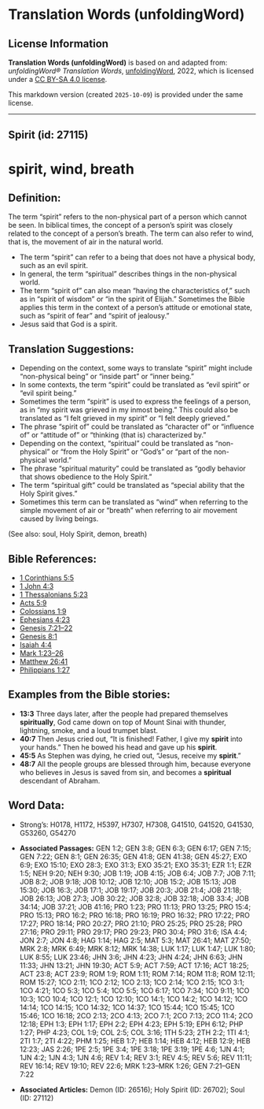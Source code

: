 # Translation Words (unfoldingWord)

## License Information

**Translation Words (unfoldingWord)** is based on and adapted from: _unfoldingWord® Translation Words_, [unfoldingWord](https://unfoldingword.org/utw), 2022, which is licensed under a [CC BY-SA 4.0 license](https://creativecommons.org/licenses/by-sa/4.0/legalcode.en).

This markdown version (created `2025-10-09`) is provided under the same license.



--------------------------------

## Spirit (id: 27115)

spirit, wind, breath
====================

Definition:
-----------

The term “spirit” refers to the non\-physical part of a person which cannot be seen. In biblical times, the concept of a person’s spirit was closely related to the concept of a person’s breath. The term can also refer to wind, that is, the movement of air in the natural world.

* The term “spirit” can refer to a being that does not have a physical body, such as an evil spirit.
* In general, the term “spiritual” describes things in the non\-physical world.
* The term “spirit of” can also mean “having the characteristics of,” such as in “spirit of wisdom” or “in the spirit of Elijah.” Sometimes the Bible applies this term in the context of a person’s attitude or emotional state, such as “spirit of fear” and “spirit of jealousy.”
* Jesus said that God is a spirit.

Translation Suggestions:
------------------------

* Depending on the context, some ways to translate “spirit” might include “non\-physical being” or “inside part” or “inner being.”
* In some contexts, the term “spirit” could be translated as “evil spirit” or “evil spirit being.”
* Sometimes the term “spirit” is used to express the feelings of a person, as in “my spirit was grieved in my inmost being.” This could also be translated as “I felt grieved in my spirit” or “I felt deeply grieved.”
* The phrase “spirit of” could be translated as “character of” or “influence of” or “attitude of” or “thinking (that is) characterized by.”
* Depending on the context, “spiritual” could be translated as “non\-physical” or “from the Holy Spirit” or “God’s” or “part of the non\-physical world.”
* The phrase “spiritual maturity” could be translated as “godly behavior that shows obedience to the Holy Spirit.”
* The term “spiritual gift” could be translated as “special ability that the Holy Spirit gives.”
* Sometimes this term can be translated as “wind” when referring to the simple movement of air or “breath” when referring to air movement caused by living beings.

(See also: soul, Holy Spirit, demon, breath)

Bible References:
-----------------

* [1 Corinthians 5:5](https://ref.ly/1Cor5:5)
* [1 John 4:3](https://ref.ly/1John4:3)
* [1 Thessalonians 5:23](https://ref.ly/1Thess5:23)
* [Acts 5:9](https://ref.ly/Acts5:9)
* [Colossians 1:9](https://ref.ly/Col1:9)
* [Ephesians 4:23](https://ref.ly/Eph4:23)
* [Genesis 7:21–22](https://ref.ly/Gen7:21-Gen7:22)
* [Genesis 8:1](https://ref.ly/Gen8:1)
* [Isaiah 4:4](https://ref.ly/Isa4:4)
* [Mark 1:23–26](https://ref.ly/Mark1:23-Mark1:26)
* [Matthew 26:41](https://ref.ly/Matt26:41)
* [Philippians 1:27](https://ref.ly/Phil1:27)

Examples from the Bible stories:
--------------------------------

* **13:3** Three days later, after the people had prepared themselves **spiritually**, God came down on top of Mount Sinai with thunder, lightning, smoke, and a loud trumpet blast.
* **40:7** Then Jesus cried out, “It is finished! Father, I give my **spirit** into your hands.” Then he bowed his head and gave up his **spirit**.
* **45:5** As Stephen was dying, he cried out, “Jesus, receive my **spirit**.”
* **48:7** All the people groups are blessed through him, because everyone who believes in Jesus is saved from sin, and becomes a **spiritual** descendant of Abraham.

Word Data:
----------

* Strong’s: H0178, H1172, H5397, H7307, H7308, G41510, G41520, G41530, G53260, G54270

* **Associated Passages:** GEN 1:2; GEN 3:8; GEN 6:3; GEN 6:17; GEN 7:15; GEN 7:22; GEN 8:1; GEN 26:35; GEN 41:8; GEN 41:38; GEN 45:27; EXO 6:9; EXO 15:10; EXO 28:3; EXO 31:3; EXO 35:21; EXO 35:31; EZR 1:1; EZR 1:5; NEH 9:20; NEH 9:30; JOB 1:19; JOB 4:15; JOB 6:4; JOB 7:7; JOB 7:11; JOB 8:2; JOB 9:18; JOB 10:12; JOB 12:10; JOB 15:2; JOB 15:13; JOB 15:30; JOB 16:3; JOB 17:1; JOB 19:17; JOB 20:3; JOB 21:4; JOB 21:18; JOB 26:13; JOB 27:3; JOB 30:22; JOB 32:8; JOB 32:18; JOB 33:4; JOB 34:14; JOB 37:21; JOB 41:16; PRO 1:23; PRO 11:13; PRO 13:25; PRO 15:4; PRO 15:13; PRO 16:2; PRO 16:18; PRO 16:19; PRO 16:32; PRO 17:22; PRO 17:27; PRO 18:14; PRO 20:27; PRO 21:10; PRO 25:25; PRO 25:28; PRO 27:16; PRO 29:11; PRO 29:17; PRO 29:23; PRO 30:4; PRO 31:6; ISA 4:4; JON 2:7; JON 4:8; HAG 1:14; HAG 2:5; MAT 5:3; MAT 26:41; MAT 27:50; MRK 2:8; MRK 6:49; MRK 8:12; MRK 14:38; LUK 1:17; LUK 1:47; LUK 1:80; LUK 8:55; LUK 23:46; JHN 3:6; JHN 4:23; JHN 4:24; JHN 6:63; JHN 11:33; JHN 13:21; JHN 19:30; ACT 5:9; ACT 7:59; ACT 17:16; ACT 18:25; ACT 23:8; ACT 23:9; ROM 1:9; ROM 1:11; ROM 7:14; ROM 11:8; ROM 12:11; ROM 15:27; 1CO 2:11; 1CO 2:12; 1CO 2:13; 1CO 2:14; 1CO 2:15; 1CO 3:1; 1CO 4:21; 1CO 5:3; 1CO 5:4; 1CO 5:5; 1CO 6:17; 1CO 7:34; 1CO 9:11; 1CO 10:3; 1CO 10:4; 1CO 12:1; 1CO 12:10; 1CO 14:1; 1CO 14:2; 1CO 14:12; 1CO 14:14; 1CO 14:15; 1CO 14:32; 1CO 14:37; 1CO 15:44; 1CO 15:45; 1CO 15:46; 1CO 16:18; 2CO 2:13; 2CO 4:13; 2CO 7:1; 2CO 7:13; 2CO 11:4; 2CO 12:18; EPH 1:3; EPH 1:17; EPH 2:2; EPH 4:23; EPH 5:19; EPH 6:12; PHP 1:27; PHP 4:23; COL 1:9; COL 2:5; COL 3:16; 1TH 5:23; 2TH 2:2; 1TI 4:1; 2TI 1:7; 2TI 4:22; PHM 1:25; HEB 1:7; HEB 1:14; HEB 4:12; HEB 12:9; HEB 12:23; JAS 2:26; 1PE 2:5; 1PE 3:4; 1PE 3:18; 1PE 3:19; 1PE 4:6; 1JN 4:1; 1JN 4:2; 1JN 4:3; 1JN 4:6; REV 1:4; REV 3:1; REV 4:5; REV 5:6; REV 11:11; REV 16:14; REV 19:10; REV 22:6; MRK 1:23–MRK 1:26; GEN 7:21–GEN 7:22
* **Associated Articles:** Demon (ID: 26516); Holy Spirit (ID: 26702); Soul (ID: 27112)

